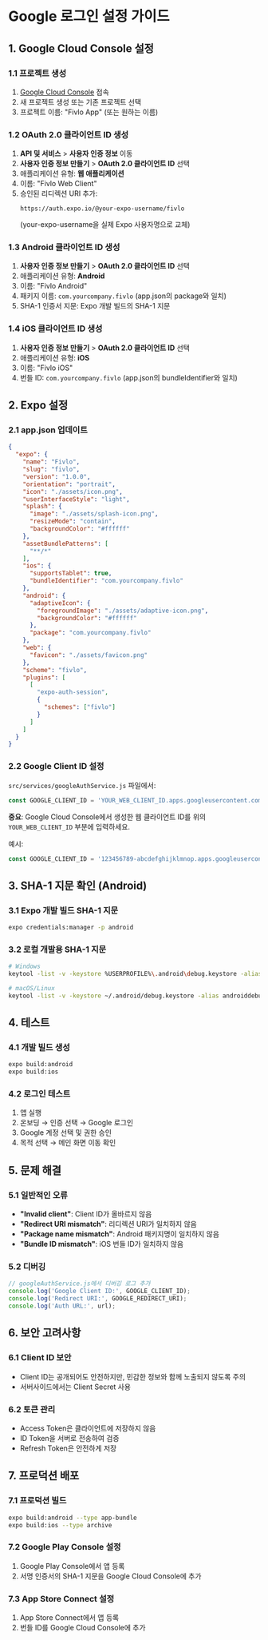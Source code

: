 # Google 로그인 설정 가이드

## 1. Google Cloud Console 설정

### 1.1 프로젝트 생성
1. [Google Cloud Console](https://console.cloud.google.com/) 접속
2. 새 프로젝트 생성 또는 기존 프로젝트 선택
3. 프로젝트 이름: "Fivlo App" (또는 원하는 이름)

### 1.2 OAuth 2.0 클라이언트 ID 생성
1. **API 및 서비스** > **사용자 인증 정보** 이동
2. **사용자 인증 정보 만들기** > **OAuth 2.0 클라이언트 ID** 선택
3. 애플리케이션 유형: **웹 애플리케이션**
4. 이름: "Fivlo Web Client"
5. 승인된 리디렉션 URI 추가:
   ```
   https://auth.expo.io/@your-expo-username/fivlo
   ```
   (your-expo-username을 실제 Expo 사용자명으로 교체)

### 1.3 Android 클라이언트 ID 생성
1. **사용자 인증 정보 만들기** > **OAuth 2.0 클라이언트 ID** 선택
2. 애플리케이션 유형: **Android**
3. 이름: "Fivlo Android"
4. 패키지 이름: `com.yourcompany.fivlo` (app.json의 package와 일치)
5. SHA-1 인증서 지문: Expo 개발 빌드의 SHA-1 지문

### 1.4 iOS 클라이언트 ID 생성
1. **사용자 인증 정보 만들기** > **OAuth 2.0 클라이언트 ID** 선택
2. 애플리케이션 유형: **iOS**
3. 이름: "Fivlo iOS"
4. 번들 ID: `com.yourcompany.fivlo` (app.json의 bundleIdentifier와 일치)

## 2. Expo 설정

### 2.1 app.json 업데이트
```json
{
  "expo": {
    "name": "Fivlo",
    "slug": "fivlo",
    "version": "1.0.0",
    "orientation": "portrait",
    "icon": "./assets/icon.png",
    "userInterfaceStyle": "light",
    "splash": {
      "image": "./assets/splash-icon.png",
      "resizeMode": "contain",
      "backgroundColor": "#ffffff"
    },
    "assetBundlePatterns": [
      "**/*"
    ],
    "ios": {
      "supportsTablet": true,
      "bundleIdentifier": "com.yourcompany.fivlo"
    },
    "android": {
      "adaptiveIcon": {
        "foregroundImage": "./assets/adaptive-icon.png",
        "backgroundColor": "#ffffff"
      },
      "package": "com.yourcompany.fivlo"
    },
    "web": {
      "favicon": "./assets/favicon.png"
    },
    "scheme": "fivlo",
    "plugins": [
      [
        "expo-auth-session",
        {
          "schemes": ["fivlo"]
        }
      ]
    ]
  }
}
```

### 2.2 Google Client ID 설정
`src/services/googleAuthService.js` 파일에서:
```javascript
const GOOGLE_CLIENT_ID = 'YOUR_WEB_CLIENT_ID.apps.googleusercontent.com';
```

**중요**: Google Cloud Console에서 생성한 웹 클라이언트 ID를 위의 `YOUR_WEB_CLIENT_ID` 부분에 입력하세요.

예시:
```javascript
const GOOGLE_CLIENT_ID = '123456789-abcdefghijklmnop.apps.googleusercontent.com';
```

## 3. SHA-1 지문 확인 (Android)

### 3.1 Expo 개발 빌드 SHA-1 지문
```bash
expo credentials:manager -p android
```

### 3.2 로컬 개발용 SHA-1 지문
```bash
# Windows
keytool -list -v -keystore %USERPROFILE%\.android\debug.keystore -alias androiddebugkey -storepass android -keypass android

# macOS/Linux
keytool -list -v -keystore ~/.android/debug.keystore -alias androiddebugkey -storepass android -keypass android
```

## 4. 테스트

### 4.1 개발 빌드 생성
```bash
expo build:android
expo build:ios
```

### 4.2 로그인 테스트
1. 앱 실행
2. 온보딩 → 인증 선택 → Google 로그인
3. Google 계정 선택 및 권한 승인
4. 목적 선택 → 메인 화면 이동 확인

## 5. 문제 해결

### 5.1 일반적인 오류
- **"Invalid client"**: Client ID가 올바르지 않음
- **"Redirect URI mismatch"**: 리디렉션 URI가 일치하지 않음
- **"Package name mismatch"**: Android 패키지명이 일치하지 않음
- **"Bundle ID mismatch"**: iOS 번들 ID가 일치하지 않음

### 5.2 디버깅
```javascript
// googleAuthService.js에서 디버깅 로그 추가
console.log('Google Client ID:', GOOGLE_CLIENT_ID);
console.log('Redirect URI:', GOOGLE_REDIRECT_URI);
console.log('Auth URL:', url);
```

## 6. 보안 고려사항

### 6.1 Client ID 보안
- Client ID는 공개되어도 안전하지만, 민감한 정보와 함께 노출되지 않도록 주의
- 서버사이드에서는 Client Secret 사용

### 6.2 토큰 관리
- Access Token은 클라이언트에 저장하지 않음
- ID Token을 서버로 전송하여 검증
- Refresh Token은 안전하게 저장

## 7. 프로덕션 배포

### 7.1 프로덕션 빌드
```bash
expo build:android --type app-bundle
expo build:ios --type archive
```

### 7.2 Google Play Console 설정
1. Google Play Console에서 앱 등록
2. 서명 인증서의 SHA-1 지문을 Google Cloud Console에 추가

### 7.3 App Store Connect 설정
1. App Store Connect에서 앱 등록
2. 번들 ID를 Google Cloud Console에 추가
